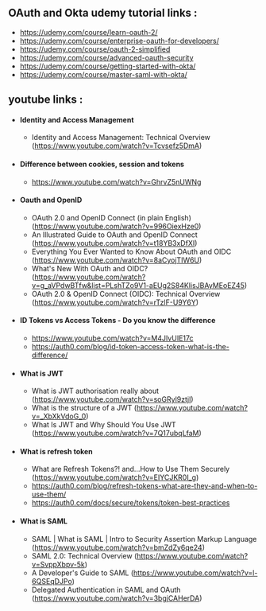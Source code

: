 ## OAuth and Okta udemy tutorial links :
- https://udemy.com/course/learn-oauth-2/
- https://udemy.com/course/enterprise-oauth-for-developers/
- https://udemy.com/course/oauth-2-simplified
- https://udemy.com/course/advanced-oauth-security
- https://udemy.com/course/getting-started-with-okta/
- https://udemy.com/course/master-saml-with-okta/


## youtube links :
- #### Identity and Access Management
    - Identity and Access Management: Technical Overview (https://www.youtube.com/watch?v=Tcvsefz5DmA)
- #### Difference between cookies, session and tokens
    - https://www.youtube.com/watch?v=GhrvZ5nUWNg
- #### Oauth and OpenID
    - OAuth 2.0 and OpenID Connect (in plain English) (https://www.youtube.com/watch?v=996OiexHze0)
    - An Illustrated Guide to OAuth and OpenID Connect (https://www.youtube.com/watch?v=t18YB3xDfXI)
    - Everything You Ever Wanted to Know About OAuth and OIDC (https://www.youtube.com/watch?v=8aCyojTIW6U)
    - What's New With OAuth and OIDC? (https://www.youtube.com/watch?v=g_aVPdwBTfw&list=PLshTZo9V1-aEUg2S84KlisJBAyMEoEZ45)
    - OAuth 2.0 & OpenID Connect (OIDC): Technical Overview (https://www.youtube.com/watch?v=rTzlF-U9Y6Y)
- #### ID Tokens vs Access Tokens - Do you know the difference
    - https://www.youtube.com/watch?v=M4JIvUIE17c 
    - https://auth0.com/blog/id-token-access-token-what-is-the-difference/
- #### What is JWT
    - What is JWT authorisation really about (https://www.youtube.com/watch?v=soGRyl9ztjI)
    - What is the structure of a JWT (https://www.youtube.com/watch?v=_XbXkVdoG_0)
    - What Is JWT and Why Should You Use JWT (https://www.youtube.com/watch?v=7Q17ubqLfaM)
- #### What is refresh token
    - What are Refresh Tokens?! and...How to Use Them Securely (https://www.youtube.com/watch?v=EIYCJKR0I_g)
    - https://auth0.com/blog/refresh-tokens-what-are-they-and-when-to-use-them/
    - https://auth0.com/docs/secure/tokens/token-best-practices
- #### What is SAML
    - SAML | What is SAML | Intro to Security Assertion Markup Language (https://www.youtube.com/watch?v=bmZdZy6qe24)
    - SAML 2.0: Technical Overview (https://www.youtube.com/watch?v=SvppXbpv-5k)
    - A Developer's Guide to SAML (https://www.youtube.com/watch?v=l-6QSEqDJPo)
    - Delegated Authentication in SAML and OAuth (https://www.youtube.com/watch?v=3bgjCAHerDA)

